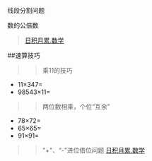 线段分割问题


数的公倍数

> [日积月累.数学](/chapter1/maths.md#11.19)

##速算技巧

>>乘11的技巧
* 11×347=
* 98543×11=

>>两位数相乘，个位“互余”
* 78×72=
* 65×65=
* 91×91=

>> "+"、“-”进位借位问题
>[日积月累.数学](/chapte.r1/maths.md#2018.11.20)






